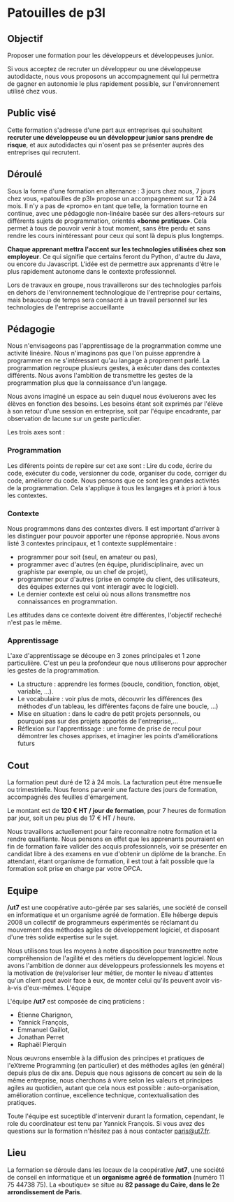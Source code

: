 # Patouilles de p3l

## Objectif

Proposer une formation pour les développeurs et développeuses junior.

Si vous acceptez de recruter un développeur ou une développeuse autodidacte,
nous vous proposons un accompagnement qui lui permettra de gagner en autonomie
le plus rapidement possible, sur l'environnement utilisé chez vous. 

## Public visé

Cette formation s'adresse d'une part aux entreprises qui souhaitent **recruter
une développeuse ou un développeur junior sans prendre de risque**, et aux
autodidactes qui n'osent pas se présenter auprès des entreprises qui recrutent.


## Déroulé

Sous la forme d'une formation en alternance : 3 jours chez nous, 7 jours chez
vous, «patouilles de p3l» propose un accompagnement sur 12 à 24 mois. Il n'y a
pas de «promo» en tant que telle, la formation tourne en continue, avec une
pédagogie non-linéaire basée sur des allers-retours sur différents sujets de
programmation, orientés **«bonne pratique»**. Cela permet à tous de pouvoir
venir à tout moment, sans être perdu et sans rendre les cours inintéressant
pour ceux qui sont là depuis plus longtemps.

**Chaque apprenant mettra l'accent sur les technologies utilisées chez son
employeur**. Ce qui signifie que certains feront du Python, d'autre du Java, ou
encore du Javascript. L'idée est de permettre aux apprenants d'être le plus
rapidement autonome dans le contexte professionnel. 

Lors de travaux en groupe, nous travaillerons sur des technologies parfois en
dehors de l'environnement technologique de l'entreprise pour certains, mais
beaucoup de temps sera consacré à un travail personnel sur les technologies de
l'entreprise accueillante 


## Pédagogie

Nous n'envisageons pas l'apprentissage de la programmation comme une activité
linéaire. Nous n'imaginons pas que l'on puisse apprendre à programmer en ne
s'intéressant qu'au langage à proprement parlé. La programmation regroupe
plusieurs gestes, à exécuter dans des contextes différents. Nous avons
l'ambition de transmettre les gestes de la programmation plus que la
connaissance d'un langage.

Nous avons imaginé un espace au sein duquel nous évoluerons avec les élèves en
fonction des besoins. Les besoins étant soit exprimés par l'élève à son retour
d'une session en entreprise, soit par l'équipe encadrante, par observation de
lacune sur un geste particulier.

Les trois axes sont : 

### Programmation

Les diférents points de repère sur cet axe sont : Lire du code, écrire du code,
exécuter du code, versionner du code, organiser du code, corriger du code,
améliorer du code. Nous pensons que ce sont les grandes activités de la
programmation. Cela s'applique à tous les langages et à priori à tous les
contextes.


### Contexte

Nous programmons dans des contextes divers. Il est important d'arriver à les
distinguer pour pouvoir apporter une réponse appropriée. Nous avons listé 3
contextes principaux, et 1 contexte supplémentaire : 

* programmer pour soit (seul, en amateur ou pas), 
* programmer avec d'autres (en équipe, pluridisciplinaire, avec un graphiste
  par exemple, ou un chef de projet),
* programmer pour d'autres (prise en compte du client, des utilisateurs, des
  équipes externes qui vont interagir avec le logiciel).
* Le dernier contexte est celui où nous allons transmettre nos connaissances en
  programmation. 

Les attitudes dans ce contexte doivent être différentes, l'objectif recheché
n'est pas le même.


### Apprentissage

L'axe d'apprentissage se découpe en 3 zones principales et 1 zone particulière.
C'est un peu la profondeur que nous utiliserons pour approcher les gestes de la
programmation. 

* La structure : apprendre les formes (boucle, condition, fonction, objet,
  variable, ...).  
* Le vocabulaire : voir plus de mots, découvrir les différences (les méthodes
  d'un tableau, les différentes façons de faire une boucle, ...) 
* Mise en situation : dans le cadre de petit projets personnels, ou pourquoi
  pas sur des projets apportés de l'entreprise,...  
* Réflexion sur l'apprentissage : une forme de prise de recul pour démontrer
  les choses apprises, et imaginer les points d'améliorations futurs


## Cout

La formation peut duré de 12 à 24 mois. La facturation peut être mensuelle ou
trimestrielle. Nous ferons parvenir une facture des jours de formation,
accompagnés des feuilles d'émargement. 

Le montant est de **120 € HT / jour de formation**, pour 7 heures de formation
par jour, soit un peu plus de 17 € HT / heure.

Nous travaillons actuellement pour faire reconnaitre notre formation et la
rendre qualifiante. Nous pensons en effet que les apprenants pourraient en fin
de formation faire valider des acquis professionnels, voir se présenter en
candidat libre à des examens en vue d'obtenir un diplôme de la branche. En
attendant, étant organisme de formation, il est tout à fait possible que la
formation soit prise en charge par votre OPCA.


## Equipe

**/ut7** est une coopérative auto-gérée par ses salariés, une société de
conseil en informatique et un organisme agréé de formation. Elle héberge depuis
2008 un collectif de programmeurs expérimentés se réclamant du mouvement des
méthodes agiles de développement logiciel, et disposant d'une très solide
expertise sur le sujet.

Nous utilisons tous les moyens à notre disposition pour transmettre notre
compréhension de l'agilité et des métiers du développement logiciel. Nous avons
l'ambition de donner aux développeurs professionnels les moyens et la
motivation de (re)valoriser leur métier, de monter le niveau d'attentes qu'un
client peut avoir face à eux, de monter celui qu'ils peuvent avoir vis-à-vis
d'eux-mêmes.  L'équipe

L'équipe **/ut7** est composée de cinq praticiens :

* Étienne Charignon,
* Yannick François,
* Emmanuel Gaillot,
* Jonathan Perret
* Raphaël Pierquin
 

Nous œuvrons ensemble à la diffusion des principes et pratiques de l'eXtreme
Programming (en particulier) et des méthodes agiles (en général) depuis plus de
dix ans. Depuis que nous agissons de concert au sein de la même entreprise,
nous cherchons à vivre selon les valeurs et principes agiles au quotidien,
autant que cela nous est possible : auto-organisation, amélioration continue,
excellence technique, contextualisation des pratiques.


Toute l'équipe est suceptible d'intervenir durant la formation, cependant, le
role du coordinateur est tenu par Yannick François. Si vous avez des questions
sur la formation n'hésitez pas à nous contacter
[paris@ut7.fr](mailto:paris@ut7.fr).


## Lieu

La formation se déroule dans les locaux de la coopérative **/ut7**, une société
de conseil en informatique et un **organisme agréé de formation** (numéro 11 75
44738 75). La «boutique» se situe au **82 passage du Caire, dans le 2e
arrondissement de Paris**.

